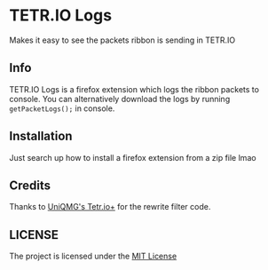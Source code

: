 # TETR.IO Logs

Makes it easy to see the packets ribbon is sending in TETR.IO

## Info

TETR.IO Logs is a firefox extension which logs the ribbon packets to console. You can alternatively download the logs by running `getPacketLogs();` in console.

## Installation

Just search up how to install a firefox extension from a zip file lmao

## Credits

Thanks to [UniQMG's Tetr.io+](https://gitlab.com/UniQMG/tetrio-plus/) for the rewrite filter code.

## LICENSE

The project is licensed under the [MIT License](LICENSE)
